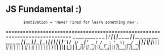 # JS Fundamental :)
            $motivation = 'Never Tired for learn something new';
=============================================================================
      _ ____    _____                _                            _        _ 
     | / ___|  |  ___|   _ _ __   __| | __ _ _ __ ___   ___ _ __ | |_ __ _| |
  _  | \___ \  | |_ | | | | '_ \ / _` |/ _` | '_ ` _ \ / _ \ '_ \| __/ _` | |
 | |_| |___) | |  _|| |_| | | | | (_| | (_| | | | | | |  __/ | | | || (_| | |
  \___/|____/  |_|   \__,_|_| |_|\__,_|\__,_|_| |_| |_|\___|_| |_|\__\__,_|_|
                                                                             
